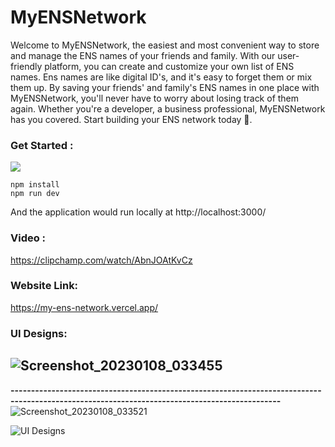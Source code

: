 # MyENSNetwork

Welcome to MyENSNetwork, the easiest and most convenient way to store and manage the ENS names of your friends and family. With our user-friendly platform, you can create and customize your own list of ENS names. Ens names are like digital ID's, and it's easy to forget them or mix them up. By saving your friends' and family's ENS names in one place with MyENSNetwork, you'll never have to worry about losing track of them again. Whether you're a developer, a business professional, MyENSNetwork has you covered. Start building your ENS network today 💪.

### Get Started :
![](https://img.shields.io/badge/Next.js-💪-blue)

```
npm install
npm run dev
```
And the application would run locally at http://localhost:3000/

### Video :
https://clipchamp.com/watch/AbnJOAtKvCz

### Website Link:
https://my-ens-network.vercel.app/

### UI Designs:

![Screenshot_20230108_033455](https://user-images.githubusercontent.com/61940373/211172511-b85cc3bc-1e8e-4ef5-9043-6a6dff8a69a5.png)
----------------------------------------------------------------------------------------------------------------------------------------------
**----------------------------------------------------------------------------------------------------------------------------------------------**
![Screenshot_20230108_033521](https://user-images.githubusercontent.com/61940373/211172531-012ab209-5e70-4344-84e2-75dec672d1b4.png)

![UI Designs](https://user-images.githubusercontent.com/61940373/211172156-2e0dee11-961a-43d2-9c98-c15f45395953.png)


